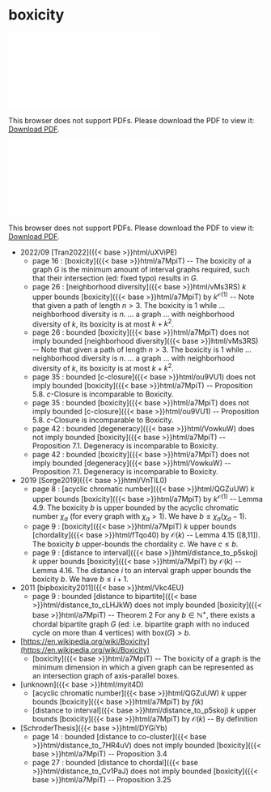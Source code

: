 # boxicity




<object data="../local_a7MpiT.pdf" type="application/pdf" width="100%" height="480px"><embed src="../local_a7MpiT.pdf"><p>This browser does not support PDFs. Please download the PDF to view it: <a href="../local_a7MpiT.pdf">Download PDF</a>.</p></embed></object>


<object data="../inclusions_a7MpiT.pdf" type="application/pdf" width="100%" height="480px"><embed src="../inclusions_a7MpiT.pdf"><p>This browser does not support PDFs. Please download the PDF to view it: <a href="../inclusions_a7MpiT.pdf">Download PDF</a>.</p></embed></object>

* 2022/09 [Tran2022]({{< base >}}html/uXViPE)
    * page 16 : [boxicity]({{< base >}}html/a7MpiT) -- The boxicity of a graph $G$ is the minimum amount of interval graphs required, such that their intersection (ed: fixed typo) results in $G$.
    * page 26 : [neighborhood diversity]({{< base >}}html/vMs3RS) $k$ upper bounds [boxicity]({{< base >}}html/a7MpiT) by $k^{\mathcal O(1)}$ -- Note that given a path of length $n > 3$. The boxicity is 1 while ... neighborhood diversity is $n$. ... a graph ... with neighborhood diversity of $k$, its boxicity is at most $k+k^2$. 
    * page 26 : bounded [boxicity]({{< base >}}html/a7MpiT) does not imply bounded [neighborhood diversity]({{< base >}}html/vMs3RS) -- Note that given a path of length $n > 3$. The boxicity is 1 while ... neighborhood diversity is $n$. ... a graph ... with neighborhood diversity of $k$, its boxicity is at most $k+k^2$. 
    * page 35 : bounded [c-closure]({{< base >}}html/ou9VU1) does not imply bounded [boxicity]({{< base >}}html/a7MpiT) -- Proposition 5.8. $c$-Closure is incomparable to Boxicity.
    * page 35 : bounded [boxicity]({{< base >}}html/a7MpiT) does not imply bounded [c-closure]({{< base >}}html/ou9VU1) -- Proposition 5.8. $c$-Closure is incomparable to Boxicity.
    * page 42 : bounded [degeneracy]({{< base >}}html/VowkuW) does not imply bounded [boxicity]({{< base >}}html/a7MpiT) -- Proposition 7.1. Degeneracy is incomparable to Boxicity.
    * page 42 : bounded [boxicity]({{< base >}}html/a7MpiT) does not imply bounded [degeneracy]({{< base >}}html/VowkuW) -- Proposition 7.1. Degeneracy is incomparable to Boxicity.
* 2019 [Sorge2019]({{< base >}}html/VnTIL0)
    * page 8 : [acyclic chromatic number]({{< base >}}html/QGZuUW) $k$ upper bounds [boxicity]({{< base >}}html/a7MpiT) by $k^{\mathcal O(1)}$ -- Lemma 4.9. The boxicity $b$ is upper bounded by the acyclic chromatic number $\chi_a$ (for every graph with $\chi_a>1$). We have $b \le \chi_a(\chi_a-1)$.
    * page 9 : [boxicity]({{< base >}}html/a7MpiT) $k$ upper bounds [chordality]({{< base >}}html/fTqo40) by $\mathcal O(k)$ -- Lemma 4.15 ([8,11]). The boxicity $b$ upper-bounds the chordality $c$. We have $c \le b$.
    * page 9 : [distance to interval]({{< base >}}html/distance_to_p5skoj) $k$ upper bounds [boxicity]({{< base >}}html/a7MpiT) by $\mathcal O(k)$ -- Lemma 4.16. The distance $i$ to an interval graph upper bounds the boxicity $b$. We have $b \le i+1$.
* 2011 [bipboxicity2011]({{< base >}}html/Vkc4EU)
    * page 9 : bounded [distance to bipartite]({{< base >}}html/distance_to_cLHJkW) does not imply bounded [boxicity]({{< base >}}html/a7MpiT) -- Theorem 2 For any $b \in \mathbb N^+$, there exists a chordal bipartite graph $G$ (ed: i.e. bipartite graph with no induced cycle on more than 4 vertices) with $\mathrm{box}(G) > b$.
*  [https://en.wikipedia.org/wiki/Boxicity](https://en.wikipedia.org/wiki/Boxicity)
    * [boxicity]({{< base >}}html/a7MpiT) -- The boxicity of a graph is the minimum dimension in which a given graph can be represented as an intersection graph of axis-parallel boxes.
*  [unknown]({{< base >}}html/myit4D)
    * [acyclic chromatic number]({{< base >}}html/QGZuUW) $k$ upper bounds [boxicity]({{< base >}}html/a7MpiT) by $f(k)$
    * [distance to interval]({{< base >}}html/distance_to_p5skoj) $k$ upper bounds [boxicity]({{< base >}}html/a7MpiT) by $\mathcal O(k)$ -- By definition
*  [SchroderThesis]({{< base >}}html/DYGiYb)
    * page 14 : bounded [distance to co-cluster]({{< base >}}html/distance_to_7HR4uV) does not imply bounded [boxicity]({{< base >}}html/a7MpiT) -- Proposition 3.4
    * page 27 : bounded [distance to chordal]({{< base >}}html/distance_to_Cv1PaJ) does not imply bounded [boxicity]({{< base >}}html/a7MpiT) -- Proposition 3.25